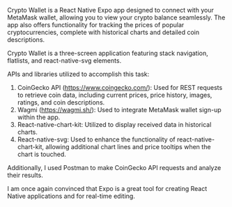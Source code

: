Crypto Wallet is a React Native Expo app designed to connect with your MetaMask wallet, allowing you to view your crypto balance seamlessly. The app also offers functionality for tracking the prices of popular cryptocurrencies, complete with historical charts and detailed coin descriptions.

Crypto Wallet is a three-screen application featuring stack navigation, flatlists, and react-native-svg elements.

APIs and libraries utilized to accomplish this task:
1. CoinGecko API (https://www.coingecko.com/): Used for REST requests to retrieve coin data, including current prices, price history, images, ratings, and coin descriptions.
2. Wagmi (https://wagmi.sh/): Used to integrate MetaMask wallet sign-up within the app.
3. React-native-chart-kit: Utilized to display received data in historical charts.
4. React-native-svg: Used to enhance the functionality of react-native-chart-kit, allowing additional chart lines and price tooltips when the chart is touched.

Additionally, I used Postman to make CoinGecko API requests and analyze their results.

I am once again convinced that Expo is a great tool for creating React Native applications and for real-time editing.
